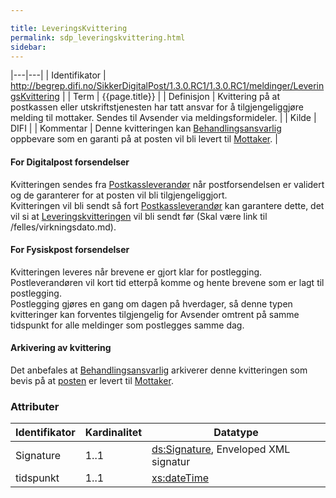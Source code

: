 ```yaml
---

title: LeveringsKvittering  
permalink: sdp_leveringskvittering.html
sidebar:
---
```


|---|---|
| Identifikator | <http://begrep.difi.no/SikkerDigitalPost/1.3.0.RC1/1.3.0.RC1/meldinger/LeveringsKvittering> |
| Term          | {{page.title}} |
| Definisjon    | Kvittering på at postkassen eller utskriftstjenesten har tatt ansvar for å tilgjengeliggjøre melding til mottaker. Sendes til Avsender via meldingsformideler. |
| Kilde         | DIFI |
| Kommentar     | Denne kvitteringen kan [Behandlingsansvarlig](../forretningslag/Aktorer.md) oppbevare som en garanti på at posten vil bli levert til [Mottaker](../begrep/Mottaker.md). |

#### For Digitalpost forsendelser

Kvitteringen sendes fra [Postkassleverandør](../forretningslag/Aktorer.md)
når postforsendelsen er validert og de garanterer for at posten vil bli
tilgjengeliggjort.  
Kvitteringen vil bli sendt så fort
[Postkassleverandør](../forretningslag/Aktorer.md) kan garantere dette,
det vil si at [Leveringskvitteringen](LeveringsKvittering.md) vil bli sendt
før (Skal være link til /felles/virkningsdato.md).

#### For Fysiskpost forsendelser

Kvitteringen leveres når brevene er gjort klar for postlegging.
Postleverandøren vil kort tid etterpå komme og hente brevene som er lagt
til postlegging.  
Postlegging gjøres en gang om dagen på hverdager, så denne typen
kvitteringer kan forventes tilgjengelig for Avsender omtrent på samme
tidspunkt for alle meldinger som postlegges samme dag.

#### Arkivering av kvittering

Det anbefales at [Behandlingsansvarlig](../forretningslag/Aktorer.md)
arkiverer denne kvitteringen som bevis på at
[posten](DigitalPostMelding.md) er levert til
[Mottaker](../begrep/Mottaker.md).

### Attributer

| Identifikator | Kardinalitet | Datatype |
| --- | --- | --- |
| Signature | 1..1 | [ds:Signature](https://www.oasis-open.org/committees/download.php/21256/wss-v1.1-spec-errata-os-SOAPMessageSecurity.htm#_Toc118717148), Enveloped XML signatur |
| tidspunkt | 1..1 | [xs:dateTime](http://www.w3.org/TR/xmlschema-2/#dateTime) |
